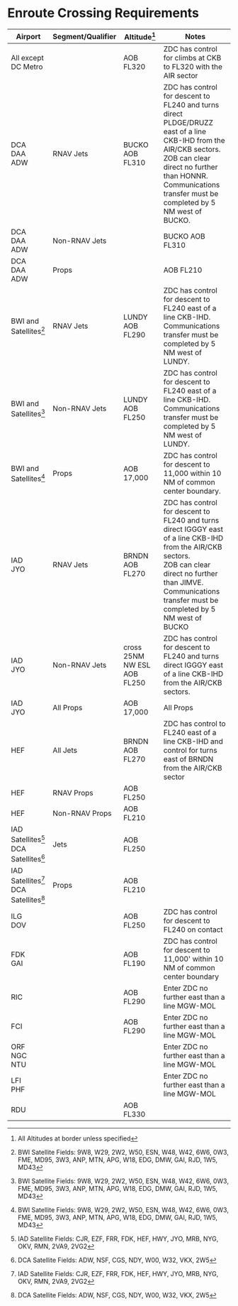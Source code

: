 # Enroute Crossing Requirements

| Airport | Segment/Qualifier | Altitude[^1] | Notes |
| ------- | ---------- | --------- | ------- |
| All except DC Metro | | AOB FL320 | ZDC has control for climbs at CKB to FL320 with the AIR sector |
| DCA <br> DAA <br> ADW| RNAV Jets | BUCKO AOB FL310 | ZDC has control for descent to FL240 and turns direct PLDGE/DRUZZ east of a line CKB-IHD from the AIR/CKB sectors. <br> ZOB can clear direct no further than HONNR.<br>  Communications transfer must be completed by 5 NM west of BUCKO. |
| DCA <br> DAA <br> ADW| Non-RNAV Jets | | BUCKO AOB FL310 | ZDC has control for descent to FL240 and turns direct PLDGE/DRUZZ east of a line CKB-IHD from the AIR/CKB sectors. ZOB can clear direct no further than HONNR.<br>  Communications transfer must be completed by 5 NM west of BUCKO. |
| DCA <br> DAA <br> ADW| Props | | AOB FL210 |  ZDC has control for descent to FL240 and turns direct PLDGE/DRUZZ east of a line CKB-IHD from the AIR/CKB sectors. ZOB can clear direct no further than HONNR.<br>  Communications transfer must be completed by 5 NM west of BUCKO. |
| BWI and Satellites[^2] | RNAV Jets | LUNDY AOB FL290 | ZDC has control for descent to FL240 east of a line CKB-IHD. <br> Communications transfer must be completed by 5 NM west of LUNDY. |
| BWI and Satellites[^2] | Non-RNAV Jets| LUNDY AOB FL250 | ZDC has control for descent to FL240 east of a line CKB-IHD. <br> Communications transfer must be completed by 5 NM west of LUNDY. |
| BWI and Satellites[^2] | Props | AOB 17,000 | ZDC has control for descent to 11,000 within 10 NM of common center boundary. |
| IAD <br> JYO | RNAV Jets | BRNDN AOB FL270  | ZDC has control for descent to FL240 and turns direct IGGGY east of a line CKB-IHD from the AIR/CKB sectors. <br> ZOB can clear direct no further than JIMVE. <br> Communications transfer must be completed by 5 NM west of BUCKO |
| IAD <br> JYO | Non-RNAV Jets | cross 25NM NW ESL AOB FL250 | ZDC has control for descent to FL240 and turns direct IGGGY east of a line CKB-IHD from the AIR/CKB sectors. |
| IAD <br> JYO | All Props | AOB 17,000| All Props |  Must enter ZDC via BLR sector. ZDC has control for descent to 11,000' within 10 NM of common center boundary |
| HEF | All Jets | BRNDN AOB FL270 | ZDC has control to FL240 east of a line CKB-IHD and control for turns east of BRNDN from the AIR/CKB sector |
| HEF | RNAV Props | AOB FL250 | |
| HEF | Non-RNAV Props | AOB FL210 | |
| IAD Satellites[^3] <br> DCA Satellites[^4] | Jets| AOB FL250 | |
| IAD Satellites[^3] <br> DCA Satellites[^4] | Props | AOB FL210 | |
| ILG <br> DOV | | AOB FL250 | ZDC has control for descent to FL240 on contact |
| FDK <br> GAI | | AOB FL190 | ZDC has control for descent to 11,000' within 10 NM of common center boundary|
| RIC | | AOB FL290 | Enter ZDC no further east than a line MGW-MOL |
| FCI | | AOB FL290 | Enter ZDC no further east than a line MGW-MOL |
| ORF <br> NGC <br> NTU | | | Enter ZDC no further east than a line MGW-MOL |
| LFI <br> PHF | | | Enter ZDC no further east than a line MGW-MOL |
| RDU | | AOB FL330 |  |



[^1]: All Altitudes at border unless specified
[^2]: BWI Satellite Fields: 9W8, W29, 2W2, W50, ESN, W48, W42, 6W6, 0W3, FME, MD95, 3W3, ANP, MTN, APG, W18, EDG, DMW, GAI, RJD, 1W5, MD43
[^3]: IAD Satellite Fields: CJR, EZF, FRR, FDK, HEF, HWY, JYO, MRB, NYG, OKV, RMN, 2VA9, 2VG2
[^4]: DCA Satellite Fields: ADW, NSF, CGS, NDY, W00, W32, VKX, 2W5